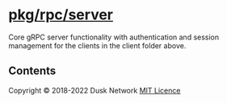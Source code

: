 # [pkg/rpc/server](./pkg/rpc/server)

Core gRPC server functionality with authentication and session management for
the clients in the client folder above.

<!-- ToC start -->
##  Contents

<!-- ToC end -->

Copyright © 2018-2022 Dusk Network
[MIT Licence](https://github.com/dusk-network/dusk-blockchain/blob/master/LICENSE)
